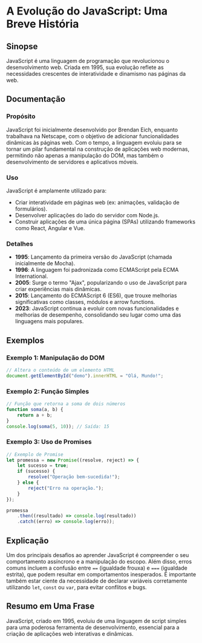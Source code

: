 <!--
Meta Description: # A Evolução do JavaScript: Uma Breve História ## Sinopse JavaScript é uma linguagem de programação que revolucionou o desenvolvimento web. Criada em ...
Meta Keywords: javascript, uma, web, para, linguagem
-->

# A Evolução do JavaScript: Uma Breve História

## Sinopse
JavaScript é uma linguagem de programação que revolucionou o desenvolvimento web. Criada em 1995, sua evolução reflete as necessidades crescentes de interatividade e dinamismo nas páginas da web.

## Documentação

### Propósito
JavaScript foi inicialmente desenvolvido por Brendan Eich, enquanto trabalhava na Netscape, com o objetivo de adicionar funcionalidades dinâmicas às páginas web. Com o tempo, a linguagem evoluiu para se tornar um pilar fundamental na construção de aplicações web modernas, permitindo não apenas a manipulação do DOM, mas também o desenvolvimento de servidores e aplicativos móveis.

### Uso
JavaScript é amplamente utilizado para:
- Criar interatividade em páginas web (ex: animações, validação de formulários).
- Desenvolver aplicações do lado do servidor com Node.js.
- Construir aplicações de uma única página (SPAs) utilizando frameworks como React, Angular e Vue.

### Detalhes
- **1995**: Lançamento da primeira versão do JavaScript (chamada inicialmente de Mocha).
- **1996**: A linguagem foi padronizada como ECMAScript pela ECMA International.
- **2005**: Surge o termo "Ajax", popularizando o uso de JavaScript para criar experiências mais dinâmicas.
- **2015**: Lançamento do ECMAScript 6 (ES6), que trouxe melhorias significativas como classes, módulos e arrow functions.
- **2023**: JavaScript continua a evoluir com novas funcionalidades e melhorias de desempenho, consolidando seu lugar como uma das linguagens mais populares.

## Exemplos

### Exemplo 1: Manipulação do DOM
```javascript
// Altera o conteúdo de um elemento HTML
document.getElementById("demo").innerHTML = "Olá, Mundo!";
```

### Exemplo 2: Função Simples
```javascript
// Função que retorna a soma de dois números
function soma(a, b) {
    return a + b;
}
console.log(soma(5, 10)); // Saída: 15
```

### Exemplo 3: Uso de Promises
```javascript
// Exemplo de Promise
let promessa = new Promise((resolve, reject) => {
    let sucesso = true;
    if (sucesso) {
        resolve("Operação bem-sucedida!");
    } else {
        reject("Erro na operação.");
    }
});

promessa
    .then((resultado) => console.log(resultado))
    .catch((erro) => console.log(erro));
```

## Explicação
Um dos principais desafios ao aprender JavaScript é compreender o seu comportamento assíncrono e a manipulação do escopo. Além disso, erros comuns incluem a confusão entre `==` (igualdade frouxa) e `===` (igualdade estrita), que podem resultar em comportamentos inesperados. É importante também estar ciente da necessidade de declarar variáveis corretamente utilizando `let`, `const` ou `var`, para evitar conflitos e bugs.

## Resumo em Uma Frase
JavaScript, criado em 1995, evoluiu de uma linguagem de script simples para uma poderosa ferramenta de desenvolvimento, essencial para a criação de aplicações web interativas e dinâmicas.